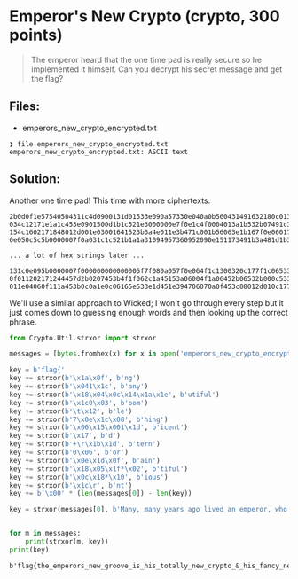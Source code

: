 # Emperor's New Crypto (crypto, 300 points)

> The emperor heard that the one time pad is really secure so he implemented it himself. Can you decrypt his secret message and get the flag?

## Files:

- emperors_new_crypto_encrypted.txt
```
❯ file emperors_new_crypto_encrypted.txt
emperors_new_crypto_encrypted.txt: ASCII text
```

## Solution:

Another one time pad! This time with more ciphertexts.

```
2b0d0f1e57540504311c4d0900131d01533e090a57330e040a0b560431491632180c0130064354160403592b060a02380b0659031b4f32533c00491c39460f0b14593c020a0337061f4f000004070115
034c12171e1a1c453e0901500d1b1c521e3000000e7f0e1c4f0004013a1b532b07491c3d000e1d0f4c18113a035e57370a01591f1a0326063e050b1a2b0f0e00430e3e1d450330430e0a540909044004
154c1602171848012d001e03001641523b3a4e011e3b471c001b56063e1b167f0e06017f1c0607411f03153b0700052c4f52181e104f2b4e3a481d1b3a07151c06593b070157310c184f15051000445d
0e050c5c5b0000007f0a031c1c521b1a1a31094957360952090e151173491b3a481d1b3001081c154c0d17261a0d1e310452161654183e557f1c06533b1408180659301b11573e0d084f07000a04011c

... a lot of hex strings later ...

131c0e095b0000007f000000000000005f7f080a057f0e064f1c1300320c177f1c0653371d025415040d0d7f1a0d122643051c02114f2d4f38001d487f04141a43113a4e111f30160b070048111c0115
0f011202171244457d2b0207453b4f1f062c1a45153a06004f1a06452b06532b000c533a1a0b5a434c2d173b4e111f3a43111111190d3a543309001d2c46160f0f123a0a45003617044f071c0c1f4d5d
011e04060f111a453b0c0a1e0c06165e533e1d451e394706070a0f453c08012d010c177f00071141181e1836004500370a11115010063b0631071d533a1e081d17577f1a0d122b0b091b1c0d111b445d
```

We'll use a similar approach to Wicked; I won't go through every step but it just comes down to guessing enough words and then looking up the correct phrase.

```python
from Crypto.Util.strxor import strxor

messages = [bytes.fromhex(x) for x in open('emperors_new_crypto_encrypted.txt')]

key = b'flag{'
key += strxor(b'\x1a\x0f', b'ng')
key += strxor(b'\x041\x1c', b'any')
key += strxor(b'\x18\x04\x0c\x14\x1a\x1e', b'utiful')
key += strxor(b'\x1c0\x03', b'oom')
key += strxor(b'\t\x12', b'le')
key += strxor(b'7\x0e\x1c\x08', b'hing')
key += strxor(b'\x06\x15\x001\x1d', b'icent')
key += strxor(b'\x17', b'd')
key += strxor(b'+\r\x1b\x1d', b'tern')
key += strxor(b'0\x06', b'or')
key += strxor(b'\x0e\x1d\x0f', b'ain')
key += strxor(b'\x18\x05\x1f*\x02', b'tiful')
key += strxor(b'\x0c\x18*\x10', b'ious')
key += strxor(b'\x1c\r', b'nt')
key += b'\x00' * (len(messages[0]) - len(key))

key = strxor(messages[0], b'Many, many years ago lived an emperor, who thought so much of new clothes that h')


for m in messages:
    print(strxor(m, key))
print(key)
```

```
b'flag{the_emperors_new_groove_is_his_totally_new_crypto_&_his_fancy_new_clothes!}'
```
